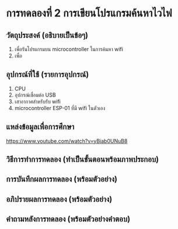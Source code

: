 # การทดลองที่ 2 การเขียนโปรแกรมค้นหาไวไฟ

## วัตถุประสงค์ (อธิบายเป็นข้อๆ)
1. เพื่อรันโปรแกรมบน microcontroller ในการค้นหา wifi
2. เพื่อ


## อุปกรณ์ที่ใช้ (รายการอุปกรณ์)
1. CPU
2. อุปกรณ์เชื่อมต่อ USB
3. เสาอากาศสำหรับรับ wifi
4. microcontroller ESP-01 ที่มี wifi ในตัวเอง


## แหล่งข้อมูลเพื่อการศึกษา
https://www.youtube.com/watch?v=yBjab0UNuB8

## วิธีการทำการทดลอง (ทำเป็นขั้นตอนพร้อมภาพประกอบ)

## การบันทึกผลการทดลอง (พร้อมตัวอย่าง)

## อภิปรายผลการทดลอง (พร้อมตัวอย่าง)

## คำถามหลังการทดลอง (พร้อมตัวอย่างคำตอบ)
